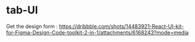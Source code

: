 # tab-UI
Get the design form : https://dribbble.com/shots/14483921-React-UI-kit-for-Figma-Design-Code-toolkit-2-in-1/attachments/6168243?mode=media

